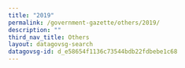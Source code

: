 ```yaml
---
title: "2019"
permalink: /government-gazette/others/2019/
description: ""
third_nav_title: Others
layout: datagovsg-search
datagovsg-id: d_e58654f1136c73544bdb22fdbebe1c68
---
```

